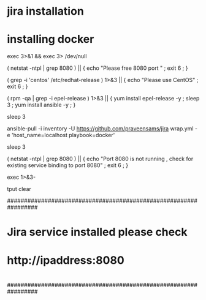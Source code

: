 # jira installation 

# installing docker

exec 3>&1 && exec 3> /dev/null

( netstat -ntpl | grep 8080 ) || { echo "Please free 8080 port " ; exit 6 ; }

( grep -i 'centos' /etc/redhat-release ) 1>&3 || { echo "Please use CentOS" ; exit 6 ; }

( rpm -qa | grep -i epel-release )  1>&3 || { yum install epel-release -y ; sleep 3 ; yum install ansible -y ; }

sleep 3

ansible-pull -i inventory -U https://github.com/praveensams/jira  wrap.yml -e 'host_name=localhost playbook=docker'

sleep 3

( netstat -ntpl | grep 8080 ) || { echo "Port 8080 is not running , check for existing service binding to port 8080" ; exit 6 ; } 

exec 1>&3-


tput clear


#################################################################
#                                                               #
#                                                               #
#       Jira service installed please check                     #
#                                                               #
#             http://ipaddress:8080                             #
#                                                               #
#                                                               #
#################################################################
